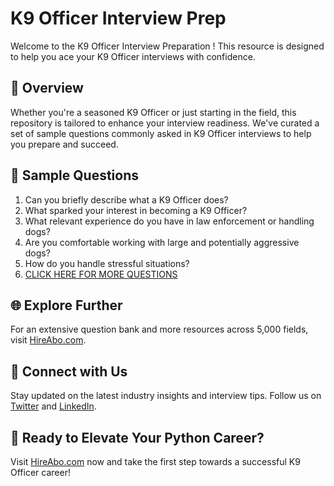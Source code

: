 # K9 Officer Interview Prep

Welcome to the K9 Officer Interview Preparation ! This resource is designed to help you ace your K9 Officer interviews with confidence.

## 🚀 Overview

Whether you're a seasoned K9 Officer or just starting in the field, this repository is tailored to enhance your interview readiness. We've curated a set of sample questions commonly asked in K9 Officer interviews to help you prepare and succeed.

## 📝 Sample Questions

1. Can you briefly describe what a K9 Officer does?
2. What sparked your interest in becoming a K9 Officer?
3. What relevant experience do you have in law enforcement or handling dogs?
4. Are you comfortable working with large and potentially aggressive dogs?
5. How do you handle stressful situations?
6. [CLICK HERE FOR MORE QUESTIONS](https://hireabo.com/job/9_1_26/K9%20Officer)

## 🌐 Explore Further

For an extensive question bank and more resources across 5,000 fields, visit [HireAbo.com](https://www.hireabo.com).

## 📱 Connect with Us

Stay updated on the latest industry insights and interview tips. Follow us on [Twitter](https://twitter.com/hireabo) and [LinkedIn](https://www.linkedin.com/in/hire-abo-3609972a8/).

## 🚀 Ready to Elevate Your Python Career?

Visit [HireAbo.com](https://www.hireabo.com) now and take the first step towards a successful K9 Officer career!